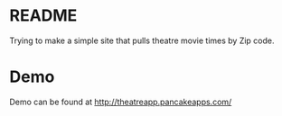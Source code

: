 # README #

Trying to make a simple site that pulls theatre movie times by Zip code.

# Demo

Demo can be found at http://theatreapp.pancakeapps.com/
